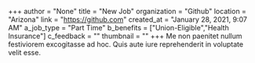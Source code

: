 +++
author = "None"
title = "New Job"
organization = "Github"
location = "Arizona"
link = "https://github.com"
created_at = "January 28, 2021, 9:07 AM"
a_job_type = "Part Time"
b_benefits = ["Union-Eligible","Health Insurance"]
c_feedback = ""
thumbnail = ""
+++
Me non paenitet nullum festiviorem excogitasse ad hoc. Quis aute iure reprehenderit in voluptate velit esse.